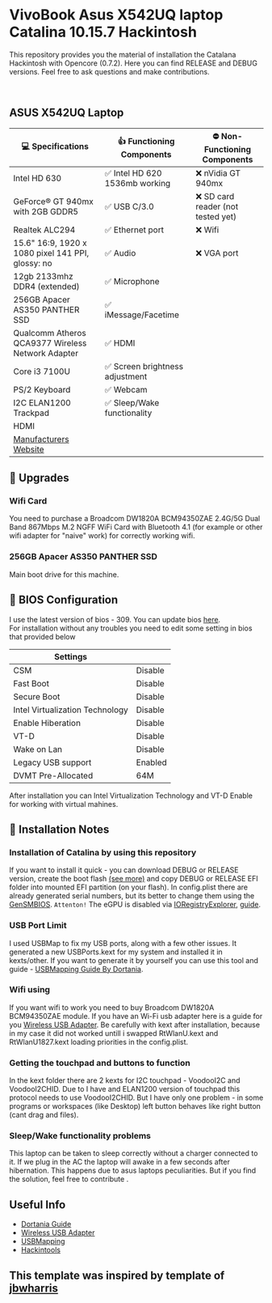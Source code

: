 # VivoBook Asus X542UQ laptop Catalina 10.15.7 Hackintosh
This repository provides you the material of installation the Catalana Hackintosh with Opencore (0.7.2). Here you can find RELEASE and DEBUG versions. Feel free to ask questions and make contributions.

<br>

## ASUS X542UQ Laptop 
| :computer: Specifications | :thumbsup: Functioning Components | :no_entry: Non-Functioning Components |
|--|--|--|
| Intel HD 630 | :white_check_mark: Intel HD 620 1536mb working | :x: nVidia GT 940mx |
| GeForce® GT 940mx with 2GB GDDR5 | :white_check_mark: USB C/3.0 | :x: SD card reader (not tested yet) |
| Realtek ALC294 | :white_check_mark: Ethernet port |  :x: Wifi |
| 15.6" 16:9, 1920 x 1080 pixel 141 PPI, glossy: no | :white_check_mark: Audio | :x: VGA port |  
| 12gb 2133mhz DDR4 (extended) | :white_check_mark: Microphone | |
| 256GB Apacer AS350 PANTHER  SSD | :white_check_mark: iMessage/Facetime | |
| Qualcomm Atheros QCA9377 Wireless Network Adapter | :white_check_mark: HDMI | |
| Core i3 7100U | :white_check_mark: Screen brightness adjustment | |
| PS/2 Keyboard | :white_check_mark: Webcam | |
| I2C ELAN1200 Trackpad | :white_check_mark: Sleep/Wake functionality | |
| HDMI | | |
|[Manufacturers Website](https://www.asus.com/ru/Laptops/For-Home/VivoBook/ASUS-VivoBook-15-X542UQ/) | | |

## :muscle: Upgrades

### Wifi Card
You need to purchase a Broadcom DW1820A BCM94350ZAE 2.4G/5G Dual Band 867Mbps M.2 NGFF WiFi Card with Bluetooth 4.1 (for example or other wifi adapter for "naive" work) for correctly working wifi. 

### 256GB Apacer AS350 PANTHER  SSD
Main boot drive for this machine.

## :older_man: BIOS Configuration
I use the latest version of bios - 309. You can update bios [here](https://www.asus.com/supportonly/X542UQ/HelpDesk_BIOS/). <br> For installation without any troubles you need to edit some setting in bios that provided below

| Settings |  |
|--|--|
| CSM | Disable |
| Fast Boot | Disable |
| Secure Boot | Disable |
| Intel Virtualization Technology | Disable |
| Enable Hiberation | Disable |
| VT-D | Disable |
| Wake on Lan | Disable |
| Legacy USB support | Enabled |
| DVMT Pre-Allocated | 64M |

After installation you can Intel Virtualization Technology and VT-D Enable for working with virtual mahines.

## :notebook_with_decorative_cover: Installation Notes

### Installation of Catalina by using this repository
If you want to install it quick - you can download DEBUG or RELEASE version, create the boot flash [(see more)](https://dortania.github.io/OpenCore-Install-Guide/installer-guide/) and copy DEBUG or RELEASE EFI folder into mounted EFI partition (on your flash). In config.plist there are already generated serial numbers, but its better to change them using the [GenSMBIOS](https://github.com/corpnewt/GenSMBIOS). `Attenton!` The eGPU is disabled via [IORegistryExplorer](https://github.com/acidanthera/gfxutil/releases), [guide](https://dortania.github.io/OpenCore-Install-Guide/extras/spoof.html).

### USB Port Limit 
I used USBMap to fix my USB ports, along with a few other issues. It generated a new USBPorts.kext for my system and installed it in kexts/other. If you want to generate it by yourself you can use this tool and guide - [USBMapping Guide By Dortania](https://dortania.github.io/OpenCore-Post-Install/usb/intel-mapping/intel.html).


### Wifi using 
If you want wifi to work you need to buy Broadcom DW1820A BCM94350ZAE module. If you have an Wi-Fi usb adapter here is a guide for you [Wireless USB Adapter](https://github.com/chris1111/Wireless-USB-OC-Big-Sur-Adapter). Be carefully with kext after installation, because in my case it did not worked untill i swapped RtWlanU.kext and RtWlanU1827.kext loading priorities in the config.plist.

### Getting the touchpad and buttons to function
In the kext folder there are 2 kexts for I2C touchpad - VoodooI2C and VoodooI2CHID. Due to I have and ELAN1200 version of touchpad this protocol needs to use VoodooI2CHID. But I have only one problem - in some programs or workspaces (like Desktop) left button behaves like right button (cant drag and files).

### Sleep/Wake functionality problems
This laptop can be taken to sleep correctly without a charger connected to it. If we plug in the AC the laptop will awake in a few seconds after hibernation. This happens due to asus laptops peculiarities. But if you find the solution, feel free to contribute .

## Useful Info
- [Dortania Guide](https://dortania.github.io/OpenCore-Install-Guide/)
- [Wireless USB Adapter](https://github.com/chris1111/Wireless-USB-Adapter-Clover)
- [USBMapping](https://dortania.github.io/OpenCore-Post-Install/usb/intel-mapping/intel.html)
- [Hackintools](https://github.com/headkaze/Hackintool)

## This template was inspired by template of [jbwharris](https://github.com/jbwharris)